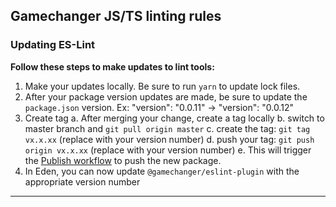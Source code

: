 ## Gamechanger JS/TS linting rules
### Updating ES-Lint
**Follow these steps to make updates to lint tools:**
1. Make your updates locally. Be sure to run `yarn` to update lock files.
2. After your package version updates are made, be sure to update the `package.json` version. Ex: "version": "0.0.11" -> "version": "0.0.12"
3. Create tag
   a. After merging your change, create a tag locally
   b. switch to master branch and `git pull origin master`
   c. create the tag: `git tag vx.x.xx` (replace with your version number)
   d. push your tag: `git push origin vx.x.xx` (replace with your version number)
   e. This will trigger the [Publish workflow](https://github.com/gamechanger/lint/actions/workflows/publish.yml) to push the new package.
4. In Eden, you can now update `@gamechanger/eslint-plugin` with the appropriate version number
---
